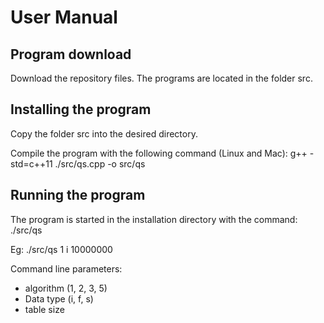 # User Manual

## Program download

Download the repository files. The programs are located in the folder src.

## Installing the program

Copy the folder src into the desired directory.

Compile the program with the following command (Linux and Mac):
g++ -std=c++11 ./src/qs.cpp -o src/qs

## Running the program

The program is started in the installation directory with the command:
./src/qs

Eg: ./src/qs 1 i 10000000

Command line parameters:
- algorithm (1, 2, 3, 5)
- Data type (i, f, s)
- table size